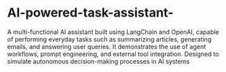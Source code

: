 # AI-powered-task-assistant-
A multi-functional AI assistant built using LangChain and OpenAI, capable of performing everyday tasks such as summarizing articles, generating emails, and answering user queries. It demonstrates the use of agent workflows, prompt engineering, and external tool integration. Designed to simulate autonomous decision-making processes in AI systems
